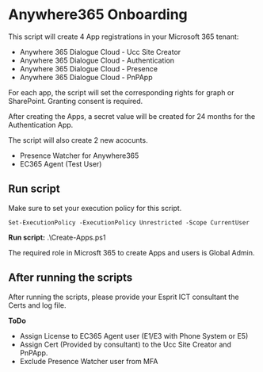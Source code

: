 # Anywhere365 Onboarding
This script will create 4 App registrations in your Microsoft 365 tenant:
* Anywhere 365 Dialogue Cloud - Ucc Site Creator
* Anywhere 365 Dialogue Cloud - Authentication
* Anywhere 365 Dialogue Cloud - Presence
* Anywhere 365 Dialogue Cloud - PnPApp

For each app, the script will set the corresponding rights for graph or SharePoint. Granting consent is required.

After creating the Apps, a secret value will be created for 24 months for the Authentication App. 

The script will also create 2 new acocunts. 
* Presence Watcher for Anywhere365
* EC365 Agent (Test User)

## Run script
Make sure to set your execution policy for this script.

    Set-ExecutionPolicy -ExecutionPolicy Unrestricted -Scope CurrentUser

**Run script:**
    .\Create-Apps.ps1

The required role in Microsft 365 to create Apps and users is Global Admin.

## After running the scripts
After running the scripts, please provide your Esprit ICT consultant the Certs and log file. 

**ToDo** 
* Assign License to EC365 Agent user (E1/E3 with Phone System or E5)
* Assign Cert (Provided by consultant) to the Ucc Site Creator and PnPApp. 
* Exclude Presence Watcher user from MFA
